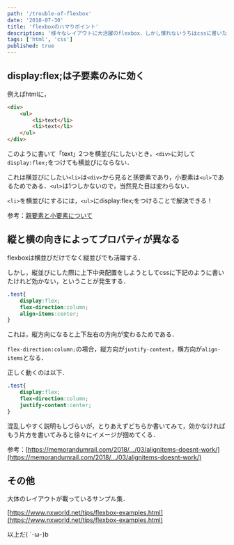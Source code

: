 ```yaml
---
path: '/trouble-of-flexbox'
date: '2018-07-30'
title: 'flexboxのハマりポイント'
description: '様々なレイアウトに大活躍のflexbox．しかし慣れないうちはcssに書いたのに効かねええええということが多々ある．そんたときに落ち着けるよう，いくつかのパターンを紹介する！'
tags: ['html', 'css']
published: true
---
```



## **display:flex;は子要素のみに効く**

例えばhtmlに，

```html
<div>
    <ul>
        <li>text</li>
        <li>text</li>
    </ul>
</div>
```

このように書いて「text」2つを横並びにしたいとき，`<div>`に対して`display:flex;`をつけても横並びにならない．

これは横並びにしたい`<li>`は`<div>`から見ると孫要素であり，小要素は`<ul>`であるためである．`<ul>`は1つしかないので，当然見た目は変わらない．

`<li>`を横並びにするには，`<ul>`にdisplay:flex;をつけることで解決できる！

参考：[親要素と小要素について](https://qiita.com/NoxGit/items/0fe9cbbf72db3e6b2eea)

## **縦と横の向きによってプロパティが異なる**

flexboxは横並びだけでなく縦並びでも活躍する．

しかし，縦並びにした際に上下中央配置をしようとしてcssに下記のように書いたけれど効かない，ということが発生する．

```css
.test{
    display:flex;
    flex-direction:column;
    align-items:center;
}
```

これは，縦方向になると上下左右の方向が変わるためである．

`flex-direction:column;`の場合，縦方向が`justify-content`，横方向が`align-items`となる．

正しく動くのは以下．

```css
.test{
    display:flex;
    flex-direction:column;
    justify-content:center;
}
```

混乱しやすく説明もしづらいが，とりあえずどちらか書いてみて，効かなければもう片方を書いてみると徐々にイメージが掴めてくる．

参考：[https://memorandumrail.com/2018/…/03/alignitems-doesnt-work/](https://memorandumrail.com/2018/…/03/alignitems-doesnt-work/)

## **その他**

大体のレイアウトが載っているサンプル集．

[https://www.nxworld.net/tips/flexbox-examples.html](https://www.nxworld.net/tips/flexbox-examples.html)

以上だ( `･ω･)b
